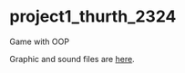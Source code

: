 # project1_thurth_2324
Game with OOP

<p>Graphic and sound files are <a href="https://bit.ly/3ZBnf6P" target="_blank">here</a>.</p>
